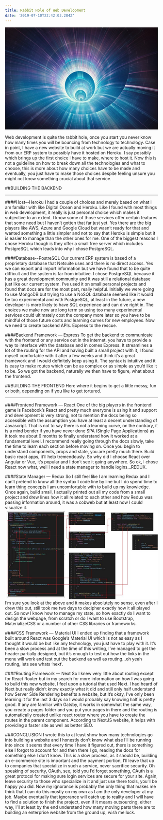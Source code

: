 ```yaml
---
title: Rabbit Hole of Web Development
date: '2019-07-10T22:42:03.284Z'
---
```


![Cyber Hole](cyber-hole.jpg)

Web development is quite the rabbit hole, once you start you never know how many times you will be bouncing from technology to technology. Case in point, I have a new website to build at work but we are actually moving it from our ERP system to possibly have it hosted on Heroku. I say possibly which brings up the first choice I have to make, where to host it. Now this is not a guideline on how to break down all the technologies and what to choose, this is more about how many choices have to be made and eventually, you just have to make those choices despite feeling unsure you might not know something crucial about that service.

##BUILDING THE BACKEND
___
####Host--Heroku
I had a couple of choices and merely based on what I am familiar with like Digital Ocean and Heroku. Like I found with most things in web development, it really is just personal choice which makes it subjective to an extent. I know some of those services offer certain features that some need but I haven’t gotten that far just yet. Yes there are the big players like AWS, Azure and Google Cloud but wasn’t ready for that and wanted something a little simpler and not to say that Heroku is simple but it is easier to manage than the other ones for me. One of the biggest reasons I chose Heroku though is they offer a small free server which includes PostgreSQL which leads into why I chose PostgreSQL.

####Database--PostreSQL
Our current ERP system is based of a proprietary database that Netsuite uses and there is no direct access. Yes we can export and import information but we have found that to be quite difficult and the system is far from intuitive. I chose PostgreSQL because it has a great development community and it was still a relational database just like our current system. I’ve used it on small personal projects and found that docs are for the most part, really helpful. Initially we were going to use MongoDB but trying to use a NoSQL database seemed like it would be too experimental and with PostgreSQL, at least in the future, a new developer is more likely to have SQL experience and can dive right in. The choices we make now are long term so using too many experimental services could ultimately cost the company more later so you have to be mindful of those future costs and learning curves for new employees. Now we need to create backend APIs. Express to the rescue.

####Backend Framework — Express
To get the backend to communicate with the frontend or any service out in the internet, you have to provide a way to interface with the database and in comes Express. It streamlines a lot of the routing for the API and having built a small project with it, I found myself comfortable with it after a few weeks and think it’s a great framework and I would definitely keep using it. The syntax is intuitive and it is easy to make routes which can be as complex or as simple as you’d like it to be. So we got the backend, naturally we then have to figure, what about the frontend.


##BUILDING THE FRONTEND
Here where it begins to get a little messy, fun or both, depending on if you like to get tortured.
___
####Frontend Framework — React
One of the big players in the frontend game is Facebook’s React and pretty much everyone is using it and support and development is very strong, not to mention the docs being so accessible with the assumption you have at least a decent understanding of Javascript. That is not to say there is not a learning curve, on the contrary, it is a mind bender if you have never done SPA (Single Page Applications) as it took me about 6 months to finally understand how it worked at a fundamental level. I recommend really going through the docs slowly, take the time to learn each section before moving on. Once you begin to understand components, props and state, you are pretty much there. Build basic react apps, it’ll help tremendously. So why did I choose React over Angular or Vue, it’s popular and I don’t see it going anywhere. So ok, I chose React now what, well I need a state manager to handle logins…REDUX.

####State Manager — Redux
So I still feel like I am learning Redux and I can’t pretend to know all the syntax I code line by line but I do spend time to learn thing concepts I am uncomfortable with to build up my knowledge. Once again, build small, I actually printed out all my code from a small project and drew lines how it all related to each other and how Redux was passing information around, it was a cobweb but at least now I could visualize it.
![cobweb](cobweb.jpg)
I’m sure you look at the above and it makes absolutely no sense, even after I drew this out, still took me two days to decipher exactly how it all played out. So now I know how to manage my state, so how exactly do I want to design the webpage, from scratch or do I want to use Bootstrap, MaterializeCSS or a number of other CSS libraries or frameworks.

####CSS Framework — Material UI
I ended up finding that a framework built around React was Google’s Material UI which is not as easy as I thought it would be but like any technology, you just have to play with it. It’s been a slow process and at the time of this writing, I’ve managed to get the header partially designed, but it’s enough to test out how the links in the menu will work and test out the backend as well as routing…oh yeah routing, lets see whats ‘next’.

####Routing Framework — Next
So I knew very little about routing except for React Router but in my search for more information on how I was going to build this new website, I feel upon a tutorial that used Next. I had heard of Next but really didn’t know exactly what it did and still only half understand how Server Side Rendering benefits a website, but it’s okay, I’ve only been learning it for the last 3 days so I would probably say knowing half is pretty good. If any are familiar with Gatsby, it works in somewhat the same way, you create a pages folder and you put your pages in there and the routing is automatically created unlike react router where you have to create the routes in the parent component. According to NextJS website, it helps with providing a faster site as well as better SEO.

###CONCLUSION
I wrote this to at least show how many technologies go into building a website and I honestly don’t know what else I’ll be running into since it seems that every time I have it figured out, there is something else I forgot to account for and then there I go, reading the docs for something else I don’t know. This is a slow process, as it should be, building an e-commerce site is important and the payment portion, I’ll leave that up to companies that specialize in such a service, never sacrifice security. Oh speaking of security, OAuth, see, told you I’d forget something, OAuth is a great protocol for making sure login services are secure for your site. Again, leave security to those who specialize in it and just use there tools, you’ll be happy you did. Now my ignorance is probably the only thing that makes me think that I can do this mostly on my own as I am the only developer at my job. Maybe eventually that ignorance will catch up to reality and I will have to find a solution to finish the project, even if it means outsourcing, either way, I’ll at least by the end understand how many moving parts there are to building an enterprise website from the ground up, wish me luck.